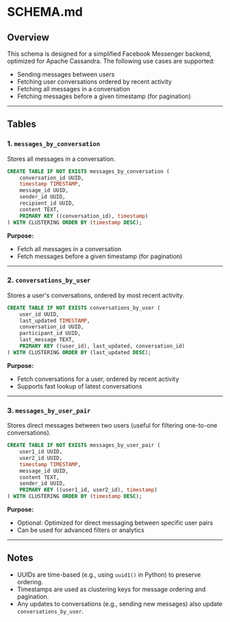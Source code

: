 # SCHEMA.md

## Overview

This schema is designed for a simplified Facebook Messenger backend, optimized for Apache Cassandra. The following use cases are supported:

- Sending messages between users
- Fetching user conversations ordered by recent activity
- Fetching all messages in a conversation
- Fetching messages before a given timestamp (for pagination)

---

## Tables

### 1. `messages_by_conversation`

Stores all messages in a conversation.

```sql
CREATE TABLE IF NOT EXISTS messages_by_conversation (
    conversation_id UUID,
    timestamp TIMESTAMP,
    message_id UUID,
    sender_id UUID,
    recipient_id UUID,
    content TEXT,
    PRIMARY KEY ((conversation_id), timestamp)
) WITH CLUSTERING ORDER BY (timestamp DESC);
```

**Purpose:**

- Fetch all messages in a conversation
- Fetch messages before a given timestamp (for pagination)

---

### 2. `conversations_by_user`

Stores a user's conversations, ordered by most recent activity.

```sql
CREATE TABLE IF NOT EXISTS conversations_by_user (
    user_id UUID,
    last_updated TIMESTAMP,
    conversation_id UUID,
    participant_id UUID,
    last_message TEXT,
    PRIMARY KEY ((user_id), last_updated, conversation_id)
) WITH CLUSTERING ORDER BY (last_updated DESC);
```

**Purpose:**

- Fetch conversations for a user, ordered by recent activity
- Supports fast lookup of latest conversations

---

### 3. `messages_by_user_pair`

Stores direct messages between two users (useful for filtering one-to-one conversations).

```sql
CREATE TABLE IF NOT EXISTS messages_by_user_pair (
    user1_id UUID,
    user2_id UUID,
    timestamp TIMESTAMP,
    message_id UUID,
    content TEXT,
    sender_id UUID,
    PRIMARY KEY ((user1_id, user2_id), timestamp)
) WITH CLUSTERING ORDER BY (timestamp DESC);
```

**Purpose:**

- Optional: Optimized for direct messaging between specific user pairs
- Can be used for advanced filters or analytics

---

## Notes

- UUIDs are time-based (e.g., using `uuid1()` in Python) to preserve ordering.
- Timestamps are used as clustering keys for message ordering and pagination.
- Any updates to conversations (e.g., sending new messages) also update `conversations_by_user`.
